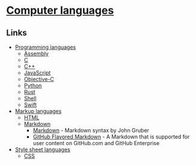 # [Computer languages](https://en.wikipedia.org/wiki/Computer_language)

## Links

- [Programming languages](https://en.wikipedia.org/wiki/List_of_programming_languages_by_type)
  - [Assembly](https://en.wikipedia.org/wiki/Assembly_language)
  - [C](https://en.wikipedia.org/wiki/C_(programming_language))
  - [C++](https://en.wikipedia.org/wiki/C%2B%2B)
  - [JavaScript](https://en.wikipedia.org/wiki/JavaScript)
  - [Objective-C](https://en.wikipedia.org/wiki/Objective-C)
  - [Python](https://en.wikipedia.org/wiki/Python_(programming_language))
  - [Rust](https://en.wikipedia.org/wiki/Rust_(programming_language))
  - [Shell](https://en.wikipedia.org/wiki/Shell_script)
  - [Swift](https://en.wikipedia.org/wiki/Swift_(programming_language))
- [Markup languages](https://en.wikipedia.org/wiki/Markup_language)
  - [HTML](https://en.wikipedia.org/wiki/HTML)
  - [Markdown](https://en.wikipedia.org/wiki/Markdown)
    - [Markdown](https://daringfireball.net/projects/markdown/syntax) - Markdown syntax by John Gruber
    - [GitHub Flavored Markdown](https://github.github.com/gfm/) - A Markdown that is supported for user content on GitHub.com and GitHub Enterprise
- [Style sheet languages](https://en.wikipedia.org/wiki/Style_sheet_language)
  - [CSS](https://en.wikipedia.org/wiki/CSS)
